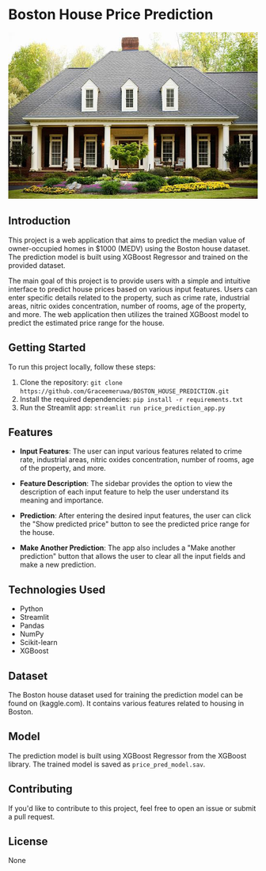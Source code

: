 # Boston House Price Prediction

![Project Image](house_image.jpg)

## Introduction

This project is a web application that aims to predict the median value of owner-occupied homes in $1000 (MEDV) using the Boston house dataset. The prediction model is built using XGBoost Regressor and trained on the provided dataset.

The main goal of this project is to provide users with a simple and intuitive interface to predict house prices based on various input features. Users can enter specific details related to the property, such as crime rate, industrial areas, nitric oxides concentration, number of rooms, age of the property, and more. The web application then utilizes the trained XGBoost model to predict the estimated price range for the house.

## Getting Started

To run this project locally, follow these steps:

1. Clone the repository: `git clone https://github.com/Graceemeruwa/BOSTON_HOUSE_PREDICTION.git`
2. Install the required dependencies: `pip install -r requirements.txt`
3. Run the Streamlit app: `streamlit run price_prediction_app.py`

## Features

- **Input Features**: The user can input various features related to crime rate, industrial areas, nitric oxides concentration, number of rooms, age of the property, and more.

- **Feature Description**: The sidebar provides the option to view the description of each input feature to help the user understand its meaning and importance.

- **Prediction**: After entering the desired input features, the user can click the "Show predicted price" button to see the predicted price range for the house.

- **Make Another Prediction**: The app also includes a "Make another prediction" button that allows the user to clear all the input fields and make a new prediction.

## Technologies Used

- Python
- Streamlit
- Pandas
- NumPy
- Scikit-learn
- XGBoost

## Dataset

The Boston house dataset used for training the prediction model can be found on (kaggle.com). It contains various features related to housing in Boston.

## Model

The prediction model is built using XGBoost Regressor from the XGBoost library. The trained model is saved as `price_pred_model.sav`.

## Contributing

If you'd like to contribute to this project, feel free to open an issue or submit a pull request.

## License

None
